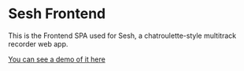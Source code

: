 # Sesh Frontend

This is the Frontend SPA used for Sesh, a chatroulette-style multitrack recorder web app.

[You can see a demo of it here](https://www.youtube.com/watch?v=NKDLSeggA3Y)

